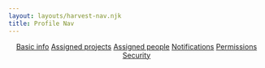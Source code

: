 ```yaml
---
layout: layouts/harvest-nav.njk
title: Profile Nav
---
```


<header id="top-nav">
  <nav>
    <a href="#" class="is-active">Basic info</a>
    <a href="#">Assigned projects</a>
    <a href="#">Assigned people</a>
    <a href="#">Notifications</a>
    <a href="#">Permissions</a>
    <a href="#">Security</a>
  </nav>
</header>
